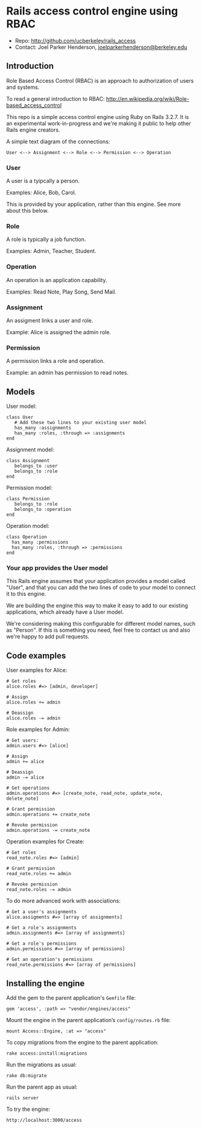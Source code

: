 # Rails access control engine using RBAC

* Repo: <http://github.com/ucberkeley/rails_access>
* Contact: Joel Parker Henderson, <joelparkerhenderson@berkeley.edu>

## Introduction

Role Based Access Control (RBAC) is an approach to authorization of users and systems.

To read a general introduction to RBAC: http://en.wikipedia.org/wiki/Role-based_access_control

This repo is a simple access control engine using Ruby on Rails 3.2.7. It is an experimental work-in-progress and we're making it public to help other Rails engine creators.

A simple text diagram of the connections:

    User <--> Assignment <--> Role <--> Permission <--> Operation


### User

A user is a tyipcally a person.

Examples: Alice, Bob, Carol.

This is provided by your application, rather than this engine. See more about this below.


### Role

A role is typically a job function.

Examples: Admin, Teacher, Student.


### Operation

An operation is an application capability. 

Examples: Read Note, Play Song, Send Mail.


### Assignment

An assigment links a user and role. 

Example: Alice is assigned the admin role.


### Permission

A permission links a role and operation. 

Example: an admin has permission to read notes.




##  Models


User model:

    class User
       # Add these two lines to your existing user model
       has_many :assignments
       has_many :roles, :through => :assignments
    end

Assignment model:

    class Assignment
       belongs_to :user
       belongs_to :role
    end

Permission model:

    class Permission
       belongs_to :role
       belongs_to :operation
    end

Operation model:

    class Operation
      has_many :permissions
      has_many :roles, :through => :permissions
    end



### Your app provides the User model

This Rails engine assumes that your application provides a model called "User", and that you can add the two lines of code to your model to connect it to this engine.

We are building the engine this way to make it easy to add to our existing applications, which already have a User model.

We're considering making this configurable for different model names, such as "Person". If this is something you need, feel free to contact us and also we're happy to add pull requests.



## Code examples


User examples for Alice:

    # Get roles
    alice.roles #=> [admin, developer]

    # Assign
    alice.roles += admin

    # Deassign
    alice.roles -= admin

Role examples for Admin:

    # Get users:
    admin.users #=> [alice]

    # Assign
    admin += alice

    # Deassign
    admin -= alice

    # Get operations
    admin.operations #=> [create_note, read_note, update_note, delete_note]

    # Grant permission
    admin.operations += create_note

    # Revoke permission
    admin.operations -= create_note

Operation examples for Create:

    # Get roles
    read_note.roles #=> [admin]

    # Grant permission
    read_note.roles += admin

    # Revoke permission
    read_note.roles -= admin

To do more advanced work with associations:

    # Get a user's assignments
    alice.assigments #=> [array of assignments]

    # Get a role's assignments
    admin.assignments #=> [array of assignments]

    # Get a role's permissions
    admin.permissions #=> [array of permissions]

    # Get an operation's permissions
    read_note.permissions #=> [array of permissions]


## Installing the engine


Add the gem to the parent application's <code>Gemfile</code> file:

    gem 'access', :path => "vendor/engines/access"


Mount the engine in the parent application’s <code>config/routes.rb</code> file:

    mount Access::Engine, :at => "access"


To copy migrations from the engine to the parent application:

    rake access:install:migrations


Run the migrations as usual:

    rake db:migrate


Run the parent app as usual:

    rails server


To try the engine:

    http://localhost:3000/access
